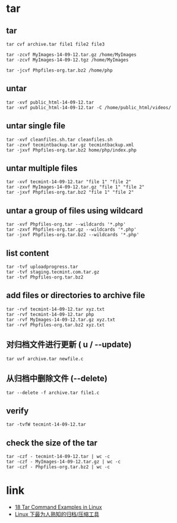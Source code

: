 # tar

## tar
```shell
tar cvf archive.tar file1 file2 file3

tar -zcvf MyImages-14-09-12.tar.gz /home/MyImages
tar -zcvf MyImages-14-09-12.tgz /home/MyImages

tar -jcvf Phpfiles-org.tar.bz2 /home/php
```

## untar
```shell
tar -xvf public_html-14-09-12.tar
tar -xvf public_html-14-09-12.tar -C /home/public_html/videos/
```

## untar single file
```shell
tar -xvf cleanfiles.sh.tar cleanfiles.sh
tar -zxvf tecmintbackup.tar.gz tecmintbackup.xml
tar -jxvf Phpfiles-org.tar.bz2 home/php/index.php
```

## untar multiple files
```shell
tar -xvf tecmint-14-09-12.tar "file 1" "file 2"
tar -zxvf MyImages-14-09-12.tar.gz "file 1" "file 2"
tar -jxvf Phpfiles-org.tar.bz2 "file 1" "file 2"
```

## untar a group of files using wildcard
```shell
tar -xvf Phpfiles-org.tar --wildcards '*.php'
tar -zxvf Phpfiles-org.tar.gz --wildcards '*.php'
tar -jxvf Phpfiles-org.tar.bz2 --wildcards '*.php'
```

## list content
```shell
tar -tvf uploadprogress.tar
tar -tvf staging.tecmint.com.tar.gz
tar -tvf Phpfiles-org.tar.bz2
```

## add files or directories to archive file
```shell
tar -rvf tecmint-14-09-12.tar xyz.txt
tar -rvf tecmint-14-09-12.tar php
tar -rvf MyImages-14-09-12.tar.gz xyz.txt
tar -rvf Phpfiles-org.tar.bz2 xyz.txt
```

## 对归档文件进行更新 ( u / --update)
```shell
tar uvf archive.tar newfile.c
```

## 从归档中删除文件 (--delete)
```shell
tar --delete -f archive.tar file1.c
```

## verify
```shell
tar -tvfW tecmint-14-09-12.tar
```

## check the size of the tar
```shell
tar -czf - tecmint-14-09-12.tar | wc -c
tar -czf - MyImages-14-09-12.tar.gz | wc -c
tar -czf - Phpfiles-org.tar.bz2 | wc -c
```

# link
- [18 Tar Command Examples in Linux](http://www.tecmint.com/18-tar-command-examples-in-linux/)
- [Linux 下最为人熟知的归档/压缩工具](http://linux.cn/article-5131-1.html)
